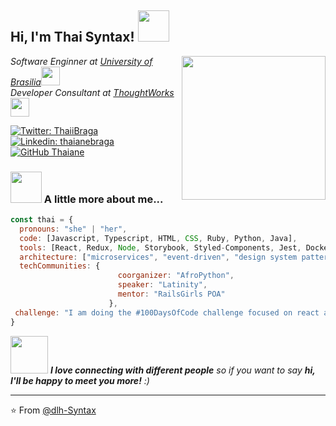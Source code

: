 <h2> Hi, I'm Thai Syntax! <img src="https://cdn.discordapp.com/avatars/624999620614946857/a_85413307a06c2727f5f27365ca412bbd.gif" width="50"></h2>
<img align='right' src="https://media.giphy.com/media/ieyl9zmCjO4b4t6qoY/giphy.gif" width="230">
<p><em>Software Enginner at <a href="http://www.unb.br">University of Brasilia</a><img src="https://cdn.discordapp.com/avatars/624999620614946857/a_85413307a06c2727f5f27365ca412bbd.gif" width="30"></br>Developer Consultant at <a href="https://www.thoughtworks.com">ThoughtWorks</a><img src="https://cdn.discordapp.com/avatars/624999620614946857/a_85413307a06c2727f5f27365ca412bbd.gif" width="30"> 
</em></p>

[![Twitter: ThaiiBraga](https://img.shields.io/twitter/follow/ThaiiBraga?style=social)](https://twitter.com/ThaiiBraga)
[![Linkedin: thaianebraga](https://img.shields.io/badge/-thaianebraga-blue?style=flat-square&logo=Linkedin&logoColor=white&link=https://www.linkedin.com/in/thaianebraga/)](https://www.linkedin.com/in/thaianebraga/)
[![GitHub Thaiane](https://img.shields.io/github/followers/thaiane?label=follow&style=social)](https://github.com/Thaiane)


### <img src="https://cdn.discordapp.com/avatars/624999620614946857/a_85413307a06c2727f5f27365ca412bbd.gif" width="50"> A little more about me...  

```javascript
const thai = {
  pronouns: "she" | "her",
  code: [Javascript, Typescript, HTML, CSS, Ruby, Python, Java],
  tools: [React, Redux, Node, Storybook, Styled-Components, Jest, Docker],
  architecture: ["microservices", "event-driven", "design system pattern"],
  techCommunities: {
                        coorganizer: "AfroPython",
                        speaker: "Latinity",
                        mentor: "RailsGirls POA"
                      },
 challenge: "I am doing the #100DaysOfCode challenge focused on react and typescript"
}
```

<img src="https://cdn.discordapp.com/avatars/624999620614946857/a_85413307a06c2727f5f27365ca412bbd.gif" width="60"> <em><b>I love connecting with different people</b> so if you want to say <b>hi, I'll be happy to meet you more!</b> :)</em>

---

⭐️ From [@dlh-Syntax](https://github.com/dlh-Syntax)

